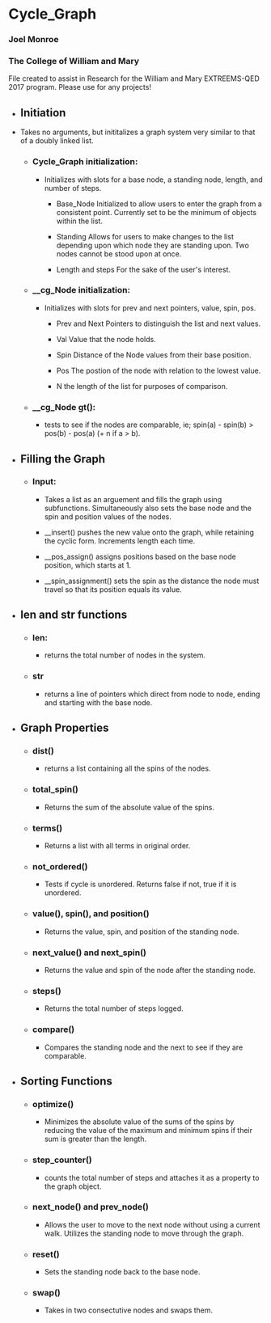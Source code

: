# Cycle_Graph
### Joel Monroe

### The College of William and Mary

File created to assist in Research for the William and Mary EXTREEMS-QED 2017 program. Please use for any projects!

* ## Initiation
* Takes no arguments, but inititalizes a graph system very similar to that of a doubly linked list. 

    * ### Cycle_Graph initialization:
        * Initializes with slots for a base node, a standing node, length, and number of steps. 
            * Base_Node
                Initialized to allow users to enter the graph from a consistent point. Currently set to be the minimum of objects within the list.
                
            * Standing
                Allows for users to make changes to the list depending upon which node they are standing upon. Two nodes cannot be stood upon at once.
            
            * Length and steps
                For the sake of the user's interest.
    
    *  ### __cg_Node initialization:
        * Initializes with slots for prev and next pointers, value, spin, pos.
            * Prev and Next
                Pointers to distinguish the list and next values.
            
            * Val 
                Value that the node holds.
                
            * Spin
                Distance of the Node values from their base position.
                
            * Pos
                The postion of the node with relation to the lowest value.
                
            * N
                the length of the list for purposes of comparison.
                
    * ### __cg_Node __gt__():
        * tests to see if the nodes are comparable, ie; spin(a) - spin(b) > pos(b) - pos(a) (+ n if a > b).
                
* ## Filling the Graph
    
    * ### Input:
        * Takes a list as an arguement and fills the graph using subfunctions. Simultaneously  also sets the base node and the spin and position values of the nodes.
        
        * __insert()
        pushes the new value onto the graph, while retaining the cyclic form. Increments length each time.
        
        
        * __pos_assign()
        assigns positions based on the base node position, which starts at 1.
        
        * __spin_assignment()
        sets the spin as the distance the node must travel so that its position equals its value.
        
* ## len and str functions
    * ### len:
        * returns the total number of nodes in the system.
        
    * ### str
        * returns a line of pointers which direct from node to node, ending and starting with the base node.
        
* ## Graph Properties
    * ### dist()
        * returns a list containing all the spins of the nodes.
        
    * ### total_spin()
        * Returns the sum of the absolute value of the spins.
        
    * ### terms()
        * Returns a list with all terms in original order.
        
    * ### not_ordered()
        * Tests if cycle is unordered. Returns false if not, true if it is unordered.
        
    * ### value(), spin(), and position()
        * Returns the value, spin, and position of the standing node.
        
    * ### next_value() and next_spin() 
        * Returns the value and spin of the node after the standing node.
        
    * ### steps()
        * Returns the total number of steps logged.
        
    * ### compare()
        * Compares the standing node and the next to see if they are comparable.
        
        
* ## Sorting Functions
    * ### optimize()
        * Minimizes the absolute value of the sums of the spins by reducing the value of the maximum and minimum spins if their sum is greater than the length.
        
    * ### step_counter()
        * counts the total number of steps and attaches it as a property to the graph object.
        
    * ### next_node() and prev_node()
        * Allows the user to move to the next node without using a current walk. Utilizes the standing node to move through the graph.
        
    * ### reset()
        * Sets the standing node back to the base node.
        
    * ### swap()
        * Takes in two consectutive nodes and swaps them.
        

